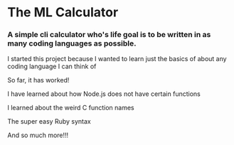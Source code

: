 # The ML Calculator
### A simple cli calculator who's life goal is to be written in as many coding languages as possible.

I started this project because I wanted to learn just the basics of about any coding language I can think of

So far, it has worked!

I have learned about how Node.js does not have certain functions

I learned about the weird C function names

The super easy Ruby syntax

And so much more!!!